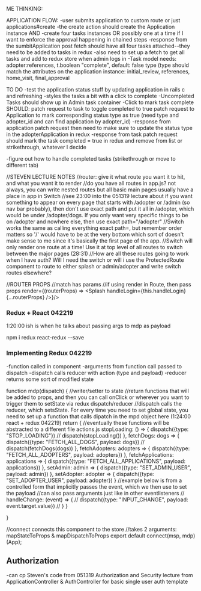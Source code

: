 ME THINKING:

APPLICATION FLOW:
-user submits application to custom route or just applications#create
-the create action should create the Application instance AND
-create four tasks instances OR possibly one at a time if I want to enforce the approval happening in chained steps
-response from the sumbitApplication post fetch should have all four tasks attached--they need to be added to tasks in redux
-also need to set up a fetch to get all tasks and add to redux store when admin logs in 
-Task model needs: 
  adopter:references,
  t.boolean "complete", default: false 
  type (type should match the attributes on the application instance: initial_review, references, home_visit, final_approval

  TO DO
-test the application status stuff by updating application in rails c and refreshing
-styles the tasks a bit with a click to complete
-Uncompleted Tasks should show up in Admin task container
-Click to mark task complete SHOULD:
  patch request to task to toggle completed to true
  patch request to Application to mark corresponding status type as true (need type and adopter_id and can find application by adopter_id)
-response from application patch request then need to make sure to update the status type in the adopterApplication in redux
-response from task patch request should mark the task completed = true in redux and remove from list or strikethrough, whatever I decide



-figure out how to handle completed tasks (strikethrough or move to different tab)





//STEVEN LECTURE NOTES
//router: give it what route you want it to hit, and what you want it to render
//do you have all routes in app.js? not always, you can write nested routes but all basic main pages usually have a place in app in Switch
//see 23:00 into the 051319 lecture about if you want something to appear on every page that starts with /adopter or /admin (so nav bar probably), then don't use exact path and put it all in /adopter, which would be under /adopter/dogs. If you only want very specific things to be on /adopter and nowhere else, then use exact path="/adopter"
//Switch works the same as calling everything exact path=, but remember order matters so '/' would have to be at the very bottom which sort of doesn't make sense to me since it's basically the first page of the app. 
//Switch will only render one route at a time! Use it at top level of all routes to switch between the major pages (28:31)
//How are all these routes going to work when I have auth? Will I need the switch or will i use the ProtectedRoute component to route to either splash or admin/adopter and write switch routes elsewhere?

//ROUTER PROPS
//match has params
//if using render in Route, then pass props render={(routerProps) => <Splash handleLogin={this.handleLogin} {...routerProps} />}/>


### Redux + React 042219
1:20:00 ish is when he talks about passing args to mdp as payload

npm i redux react-redux --save

### Implementing Redux 042219
-function called in component
-arguments from function call passed to dispatch
-dispatch calls reducer with action (type and payload)
-reducer returns some sort of modified state

function mdp(dispatch) {
  //writer/setter to state
  //return functions that will be added to props, and then you can call onClick or wherever you want to trigger them to setState via redux dispatch/reducer
  //dispatch calls the reducer, which setsState. For every time you need to set global state, you need to set up a function that calls dipatch in the mpd object here (1:24:00 react + redux 042219)
  return {
    //eventually these functions will be abstracted to a different file actions.js
    stopLoading: () => {
      dispatch({type: "STOP_LOADING"})
      // dispatch(stopLoading())
    },
    fetchDogs: dogs => {
      dispatch({type: "FETCH_ALL_DOGS", payload: dogs})
      // dispatch(fetchDogs(dogs))
    },
    fetchAdopters: adopters => {
      dispatch({type: "FETCH_ALL_ADOPTERS", payload: adopters})
    },
    fetchApplications: applications => {
      dispatch({type: "FETCH_ALL_APPLICATIONS", payload: applications})
    },
    setAdmin: admin => {
      dispatch({type: "SET_ADMIN_USER", payload: admin})
    },
    setAdopter: adopter => {
      dispatch({type: "SET_ADOPTER_USER", payload: adopter})
    }
    //example below is from a controlled form that implicitly passes the event, which we then use to set the payload
    //can also pass arguments just like in other eventlisteners
    // handleChange: (event) => {
    //   dispatch({type: "INPUT_CHANGE", payload: event.target.value})
    // }
  }

}


//connect connects this component to the store
//takes 2 arguments: mapStateToProps & mapDispatchToProps
export default connect(msp, mdp)(App);

## Authorization
-can cp Steven's code from 051319 Authorization and Security lecture from ApplicationController & AuthController for basic single user auth template